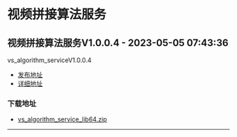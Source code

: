 # 视频拼接算法服务
## 视频拼接算法服务V1.0.0.4 - 2023-05-05 07:43:36
vs_algorithm_serviceV1.0.0.4
*  [发布地址](https://github.com/jadehh/VideoStitching/releases/tag/vs_algorithm_serviceV1.0.0.4)
*  [详细地址](https://github.com/jadehh/jadehh_file/releases/tag/vs_algorithm_serviceV1.0.0.4)
### 下载地址
* [vs_algorithm_service_lib64.zip](https://gh.ddlc.top/https://github.com/jadehh/jadehh_file/releases/download/vs_algorithm_serviceV1.0.0.4/vs_algorithm_service_lib64.zip)
----